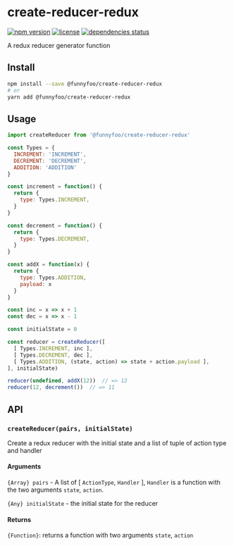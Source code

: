 # create-reducer-redux
[![npm version](https://img.shields.io/npm/v/@funnyfoo/create-reducer-redux.svg)](https://www.npmjs.com/package/@funnyfoo/create-reducer-redux)
[![license](https://img.shields.io/npm/l/@funnyfoo/create-reducer-redux.svg)](https://github.com/FunnyFoo/create-reducer-redux/blob/master/LICENSE)
[![dependencies status](https://david-dm.org/funnyfoo/create-reducer-redux.svg)](https://david-dm.org/funnyfoo/create-reducer-redux)

A redux reducer generator function

## Install
```bash
npm install --save @funnyfoo/create-reducer-redux
# or
yarn add @funnyfoo/create-reducer-redux
```

## Usage
```js
import createReducer from '@funnyfoo/create-reducer-redux'

const Types = {
  INCREMENT: 'INCREMENT',
  DECREMENT: 'DECREMENT',
  ADDITION: 'ADDITION'
}

const increment = function() {
  return {
    type: Types.INCREMENT,
  }
}

const decrement = function() {
  return {
    type: Types.DECREMENT,
  }
}

const addX = function(x) {
  return {
    type: Types.ADDITION,
    payload: x
  }
}

const inc = x => x + 1
const dec = x => x - 1

const initialState = 0

const reducer = createReducer([
  [ Types.INCREMENT, inc ],
  [ Types.DECREMENT, dec ],
  [ Types.ADDITION, (state, action) => state + action.payload ],
], initialState)

reducer(undefined, addX(12))  // => 12
reducer(12, decrement())  // => 11

```

## API

### `createReducer(pairs, initialState)`
Create a redux reducer with the initial state and a list of tuple of action type and handler

#### Arguments
`{Array} pairs` - A list of [ `ActionType`, `Handler` ], `Handler` is a function with the two arguments `state`, `action`.

`{Any} initialState` - the initial state for the reducer

#### Returns
`{Function}`: returns a function with two arguments `state`, `action`
